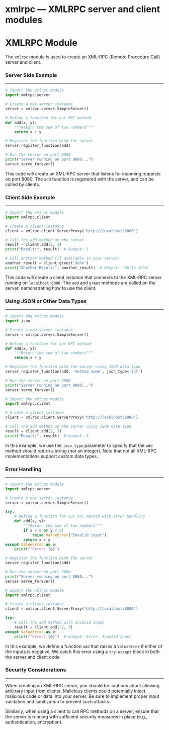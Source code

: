 # xmlrpc — XMLRPC server and client modules

**XMLRPC Module**
================

The `xmlrpc` module is used to create an XML-RPC (Remote Procedure Call) server and client.

### Server Side Example
-----------------------

```python
# Import the xmlrpc module
import xmlrpc.server

# Create a new server instance
server = xmlrpc.server.SimpleServer()

# Define a function for our RPC method
def add(x, y):
    """Return the sum of two numbers"""
    return x + y

# Register the function with the server
server.register_function(add)

# Run the server on port 8080
print("Server running on port 8080...")
server.serve_forever()
```

This code will create an XML-RPC server that listens for incoming requests on port 8080. The `add` function is registered with the server, and can be called by clients.

### Client Side Example
----------------------

```python
# Import the xmlrpc module
import xmlrpc.client

# Create a client instance
client = xmlrpc.client.ServerProxy('http://localhost:8080')

# Call the add method on the server
result = client.add(2, 3)
print("Result:", result)  # Output: 5

# Call another method (if available in your server)
another_result = client.greet('John')
print("Another Result:", another_result)  # Output: "Hello John"
```

This code will create a client instance that connects to the XML-RPC server running on `localhost:8080`. The `add` and `greet` methods are called on the server, demonstrating how to use the client.

### Using JSON or Other Data Types
-----------------------------------

```python
# Import the xmlrpc module
import json

# Create a new server instance
server = xmlrpc.server.SimpleServer()

# Define a function for our RPC method
def add(x, y):
    """Return the sum of two numbers"""
    return x + y

# Register the function with the server using JSON data type
server.register_function(add, 'method_name', json_type='int')

# Run the server on port 8080
print("Server running on port 8080...")
server.serve_forever()
```

```python
# Import the xmlrpc module
import xmlrpc.client

# Create a client instance
client = xmlrpc.client.ServerProxy('http://localhost:8080')

# Call the add method on the server using JSON data type
result = client.add(2, 3)
print("Result:", result)  # Output: 5
```

In this example, we use the `json_type` parameter to specify that the `add` method should return a string (not an integer). Note that not all XML-RPC implementations support custom data types.

### Error Handling
------------------

```python
# Import the xmlrpc module
import xmlrpc.server

# Create a new server instance
server = xmlrpc.server.SimpleServer()

try:
    # Define a function for our RPC method with error handling
    def add(x, y):
        """Return the sum of two numbers"""
        if x < 0 or y < 0:
            raise ValueError("Invalid input")
        return x + y
except ValueError as e:
    print(f"Error: {e}")

# Register the function with the server
server.register_function(add)

# Run the server on port 8080
print("Server running on port 8080...")
server.serve_forever()
```

```python
# Import the xmlrpc module
import xmlrpc.client

# Create a client instance
client = xmlrpc.client.ServerProxy('http://localhost:8080')

try:
    # Call the add method with invalid input
    result = client.add(-2, 3)
except ValueError as e:
    print(f"Error: {e}")  # Output: Error: Invalid input
```

In this example, we define a function `add` that raises a `ValueError` if either of the inputs is negative. We catch this error using a `try-except` block in both the server and client code.

### Security Considerations
-------------------------

When creating an XML-RPC server, you should be cautious about allowing arbitrary input from clients. Malicious clients could potentially inject malicious code or data into your server. Be sure to implement proper input validation and sanitization to prevent such attacks.

Similarly, when using a client to call RPC methods on a server, ensure that the server is running with sufficient security measures in place (e.g., authentication, encryption).
